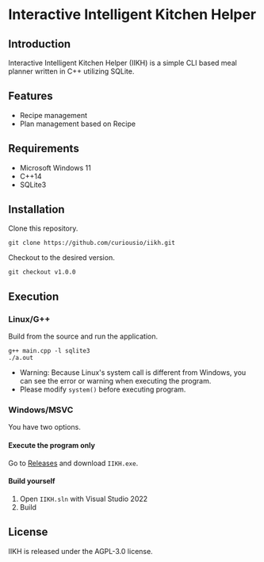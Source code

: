 # Interactive Intelligent Kitchen Helper

## Introduction

Interactive Intelligent Kitchen Helper (IIKH) is a simple CLI based meal planner written in C++ utilizing SQLite.

## Features

* Recipe management
* Plan management based on Recipe

## Requirements

* Microsoft Windows 11
* C++14
* SQLite3

## Installation

Clone this repository.

```shell
git clone https://github.com/curiousio/iikh.git
```

Checkout to the desired version.

```shell
git checkout v1.0.0
```

## Execution

### Linux/G++

Build from the source and run the application.

```shell
g++ main.cpp -l sqlite3
./a.out
```

* Warning: Because Linux's system call is different from Windows, you can see the error or warning when executing the program.
* Please modify `system()` before executing program.

### Windows/MSVC

You have two options.

#### Execute the program only

Go to [Releases](https://github.com/curiousio/iikh/releases) and download `IIKH.exe`.

#### Build yourself

1. Open `IIKH.sln` with Visual Studio 2022
2. Build

## License

IIKH is released under the AGPL-3.0 license.
